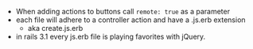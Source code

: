 * When adding actions to buttons call `remote: true` as a parameter
* each file will adhere to a controller action and have a .js.erb extension
  * aka create.js.erb
* in rails 3.1 every js.erb file is playing favorites with jQuery.